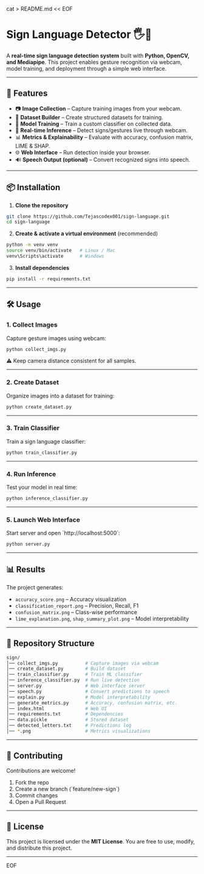 cat > README.md << EOF
# Sign Language Detector 🖐️🤟

A **real-time sign language detection system** built with **Python, OpenCV, and Mediapipe**.
This project enables gesture recognition via webcam, model training, and deployment through a simple web interface.

---

## 🚀 Features

* 📷 **Image Collection** – Capture training images from your webcam.
* 📂 **Dataset Builder** – Create structured datasets for training.
* 🧠 **Model Training** – Train a custom classifier on collected data.
* 🎯 **Real-time Inference** – Detect signs/gestures live through webcam.
* 📊 **Metrics & Explainability** – Evaluate with accuracy, confusion matrix, LIME & SHAP.
* 🌐 **Web Interface** – Run detection inside your browser.
* 🔊 **Speech Output (optional)** – Convert recognized signs into speech.

---

## 📦 Installation

1. **Clone the repository**

```bash
git clone https://github.com/Tejascodex001/sign-language.git
cd sign-language
```

2. **Create & activate a virtual environment** (recommended)

```bash
python -m venv venv
source venv/bin/activate   # Linux / Mac
venv\Scripts\activate      # Windows
```

3. **Install dependencies**

```bash
pip install -r requirements.txt
```

---

## 🛠️ Usage

### 1. Collect Images

Capture gesture images using webcam:

```bash
python collect_imgs.py
```

⚠️ Keep camera distance consistent for all samples.

---

### 2. Create Dataset

Organize images into a dataset for training:

```bash
python create_dataset.py
```

---

### 3. Train Classifier

Train a sign language classifier:

```bash
python train_classifier.py
```

---

### 4. Run Inference

Test your model in real time:

```bash
python inference_classifier.py
```

---

### 5. Launch Web Interface

Start server and open \`http://localhost:5000\`:

```bash
python server.py
```

---

## 📊 Results

The project generates:

* `accuracy_score.png` – Accuracy visualization
* `classification_report.png` – Precision, Recall, F1
* `confusion_matrix.png` – Class-wise performance
* `lime_explanation.png`, `shap_summary_plot.png` – Model interpretability

---

## 📂 Repository Structure

```bash
sign/
│── collect_imgs.py          # Capture images via webcam
│── create_dataset.py        # Build dataset
│── train_classifier.py      # Train ML classifier
│── inference_classifier.py  # Run live detection
│── server.py                # Web interface server
│── speech.py                # Convert predictions to speech
│── explain.py               # Model interpretability
│── generate_metrics.py      # Accuracy, confusion matrix, etc.
│── index.html               # Web UI
│── requirements.txt         # Dependencies
│── data.pickle              # Stored dataset
│── detected_letters.txt     # Predictions log
│── *.png                    # Metrics visualizations
```

---

## 🤝 Contributing

Contributions are welcome!

1. Fork the repo
2. Create a new branch (\`feature/new-sign\`)
3. Commit changes
4. Open a Pull Request

---

## 📜 License

This project is licensed under the **MIT License**.
You are free to use, modify, and distribute this project.

---
EOF
